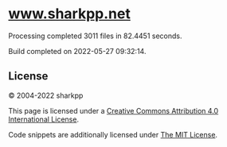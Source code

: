 # www.sharkpp.net

Processing completed 3011 files in 82.4451 seconds.

Build completed on 2022-05-27 09:32:14.

## License

&copy; 2004-2022 sharkpp

This page is licensed under a [Creative Commons Attribution 4.0 International License](http://creativecommons.org/licenses/by/4.0/).

Code snippets are additionally licensed under [The MIT License](http://opensource.org/licenses/MIT).
